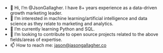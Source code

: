 - 👋 Hi, I’m @JsonGallagher. I have 8+ years experience as a data-driven growth marketing leader.
- 👀 I’m interested in machine learning/artificial intelligence and data science as they relate to marketing and analytics.
- 🌱 I’m currently learning Python and SQL.
- 💞️ I’m looking to contribute to open source projects related to the above fields/areas of expertise.
- 📫 How to reach me: jason@jasongallagher.co
